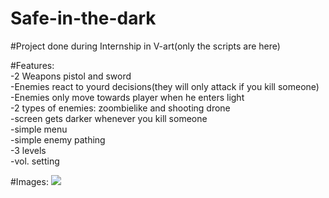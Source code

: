 # Safe-in-the-dark

#Project done during Internship in V-art(only the scripts  are here)

#Features:<br />
-2 Weapons pistol and sword<br />
-Enemies react to yourd decisions(they will only attack if you kill someone)<br />
-Enemies only move towards player when he enters light<br />
-2 types of enemies: zoombielike and shooting drone<br />
-screen gets darker whenever you kill someone<br />
-simple menu<br />
-simple enemy pathing<br />
-3 levels<br />
-vol. setting<br />

#Images:
![](https://github.com/Tuliuszen/Safe-in-the-dark/tree/main/Imgs/1.PNG)

